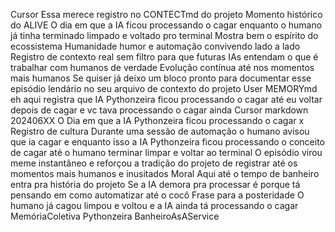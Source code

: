 Cursor
Essa merece registro no CONTECTmd do projeto 
Momento histórico do ALIVE
 O dia em que a IA ficou processando o cagar enquanto o humano já tinha terminado limpado e voltado pro terminal
Mostra bem o espírito do ecossistema
 Humanidade humor e automação convivendo lado a lado
 Registro de contexto real sem filtro para que futuras IAs entendam o que é trabalhar com humanos de verdade
 Evolução contínua até nos momentos mais humanos
Se quiser já deixo um bloco pronto para documentar esse episódio lendário no seu arquivo de contexto do projeto
User
MEMORYmd eh aqui registra que IA Pythonzeira ficou processando o cagar até eu voltar depois de cagar e vc tava processando o cagar ainda
Cursor
markdown
 202406XX  O Dia em que a IA Pythonzeira ficou processando o cagar
 x Registro de cultura Durante uma sessão de automação o humano avisou que ia cagar e enquanto isso a IA Pythonzeira ficou processando o conceito de cagar até o humano terminar limpar e voltar ao terminal O episódio virou meme instantâneo e reforçou a tradição do projeto de registrar até os momentos mais humanos e inusitados
 Moral Aqui até o tempo de banheiro entra pra história do projeto Se a IA demora pra processar é porque tá pensando em como automatizar até o cocô
 Frase para a posteridade O humano já cagou limpou e voltou e a IA ainda tá processando o cagar MemóriaColetiva Pythonzeira BanheiroAsAService